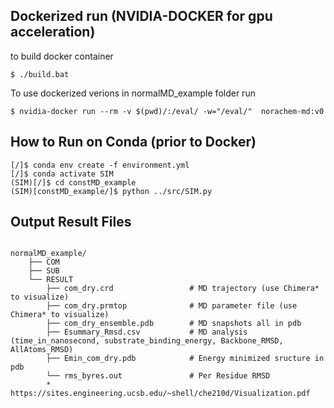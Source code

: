 ## Dockerized run (NVIDIA-DOCKER for gpu acceleration)
to build docker container
```
$ ./build.bat 
```

To use dockerized verions in normalMD_example folder run 
```
$ nvidia-docker run --rm -v $(pwd)/:/eval/ -w="/eval/"  norachem-md:v0
```

## How to Run on Conda (prior to Docker)
```
[/]$ conda env create -f environment.yml
[/]$ conda activate SIM
(SIM)[/]$ cd constMD_example
(SIM)[constMD_example/]$ python ../src/SIM.py

```
## Output Result Files
```

normalMD_example/
    ├── COM
    ├── SUB
    └── RESULT
        ├── com_dry.crd                 # MD trajectory (use Chimera* to visualize)                                           
        ├── com_dry.prmtop              # MD parameter file (use Chimera* to visualize)
        ├── com_dry_ensemble.pdb        # MD snapshots all in pdb
        ├── Esummary_Rmsd.csv           # MD analysis (time_in_nanosecond, substrate_binding_energy, Backbone_RMSD, AllAtoms_RMSD)
        ├── Emin_com_dry.pdb            # Energy minimized sructure in pdb
        └── rms_byres.out               # Per Residue RMSD
        * https://sites.engineering.ucsb.edu/~shell/che210d/Visualization.pdf
```
